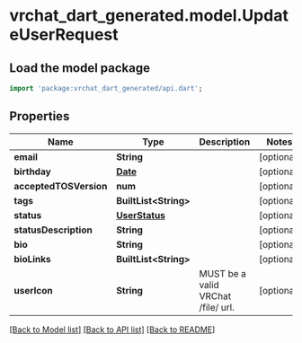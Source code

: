 # vrchat_dart_generated.model.UpdateUserRequest

## Load the model package
```dart
import 'package:vrchat_dart_generated/api.dart';
```

## Properties
Name | Type | Description | Notes
------------ | ------------- | ------------- | -------------
**email** | **String** |  | [optional] 
**birthday** | [**Date**](Date.md) |  | [optional] 
**acceptedTOSVersion** | **num** |  | [optional] 
**tags** | **BuiltList&lt;String&gt;** |   | [optional] 
**status** | [**UserStatus**](UserStatus.md) |  | [optional] 
**statusDescription** | **String** |  | [optional] 
**bio** | **String** |  | [optional] 
**bioLinks** | **BuiltList&lt;String&gt;** |  | [optional] 
**userIcon** | **String** | MUST be a valid VRChat /file/ url. | [optional] 

[[Back to Model list]](../README.md#documentation-for-models) [[Back to API list]](../README.md#documentation-for-api-endpoints) [[Back to README]](../README.md)


